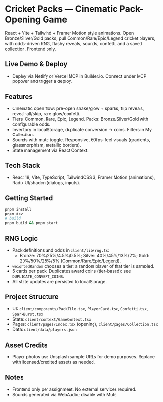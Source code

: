# Cricket Packs — Cinematic Pack-Opening Game

React + Vite + Tailwind + Framer Motion style animations. Open Bronze/Silver/Gold packs, pull Common/Rare/Epic/Legend cricket players, with odds-driven RNG, flashy reveals, sounds, confetti, and a saved collection. Frontend only.

## Live Demo & Deploy
- Deploy via Netlify or Vercel MCP in Builder.io. Connect under MCP popover and trigger a deploy.

## Features
- Cinematic open flow: pre-open shake/glow + sparks, flip reveals, reveal-all/skip, rare glow/confetti.
- Tiers: Common, Rare, Epic, Legend. Packs: Bronze/Silver/Gold with configurable odds.
- Inventory in localStorage, duplicate conversion → coins. Filters in My Collection.
- Sounds with mute toggle. Responsive, 60fps-feel visuals (gradients, glassmorphism, metallic borders).
- State management via React Context.

## Tech Stack
- React 18, Vite, TypeScript, TailwindCSS 3, Framer Motion (animations), Radix UI/shadcn (dialogs, inputs).

## Getting Started
```bash
pnpm install
pnpm dev
# build
pnpm build && pnpm start
```

## RNG Logic
- Pack definitions and odds in `client/lib/rng.ts`:
  - Bronze: 70%/25%/4.5%/0.5%; Silver: 40%/45%/13%/2%; Gold: 20%/50%/25%/5% (Common/Rare/Epic/Legend).
- `weightedRandom` chooses a tier; a random player of that tier is sampled.
- 5 cards per pack. Duplicates award coins (tier-based): see `DUPLICATE_CONVERT_COINS`.
- All state updates are persisted to localStorage.

## Project Structure
- UI: `client/components/PackTile.tsx`, `PlayerCard.tsx`, `Confetti.tsx`, `SparkBurst.tsx`
- State: `client/context/GameContext.tsx`
- Pages: `client/pages/Index.tsx` (opening), `client/pages/Collection.tsx`
- Data: `client/data/players.json`

## Asset Credits
- Player photos use Unsplash sample URLs for demo purposes. Replace with licensed/credited assets as needed.

## Notes
- Frontend only per assignment. No external services required.
- Sounds generated via WebAudio; disable with Mute.
